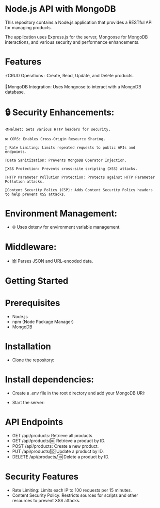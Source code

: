 # Node.js API with MongoDB
This repository contains a Node.js application that provides a RESTful API for managing products. 

The application uses Express.js for the server, Mongoose for MongoDB interactions, and various security and performance enhancements.

# Features

⚡CRUD Operations : Create, Read, Update, and Delete products.

 🍃MongoDB Integration: Uses Mongoose to interact with a MongoDB database.

 # 🔒 Security Enhancements:
    
    ⛑️Helmet: Sets various HTTP headers for security.

    ❌ CORS: Enables Cross-Origin Resource Sharing.

    🫸 Rate Limiting: Limits repeated requests to public APIs and endpoints.

    💉Data Sanitization: Prevents MongoDB Operator Injection.

    🚪XSS Protection: Prevents cross-site scripting (XSS) attacks.
    
    🌁HTTP Parameter Pollution Protection: Protects against HTTP Parameter Pollution attacks.

    🔑Content Security Policy (CSP): Adds Content Security Policy headers to help prevent XSS attacks.

  
   # Environment Management: 
  
   - 🌐 Uses dotenv for environment variable management.

  # Middleware: 
  
  - 🈴 Parses JSON and URL-encoded data.


# Getting Started

# Prerequisites

- Node.js
- npm (Node Package Manager)
- MongoDB

# Installation

- Clone the repository:

# Install dependencies:

- Create a .env file in the root directory and add your MongoDB URI:

- Start the server:

# API Endpoints

- GET /api/products: Retrieve all products.
- GET /api/products/:id: Retrieve a product by ID.
- POST /api/products: Create a new product.
- PUT /api/products/:id: Update a product by ID.
- DELETE /api/products/:id: Delete a product by ID.

  
# Security Features

- Rate Limiting: Limits each IP to 100 requests per 15 minutes.
- Content Security Policy: Restricts sources for scripts and other resources to prevent XSS attacks.
